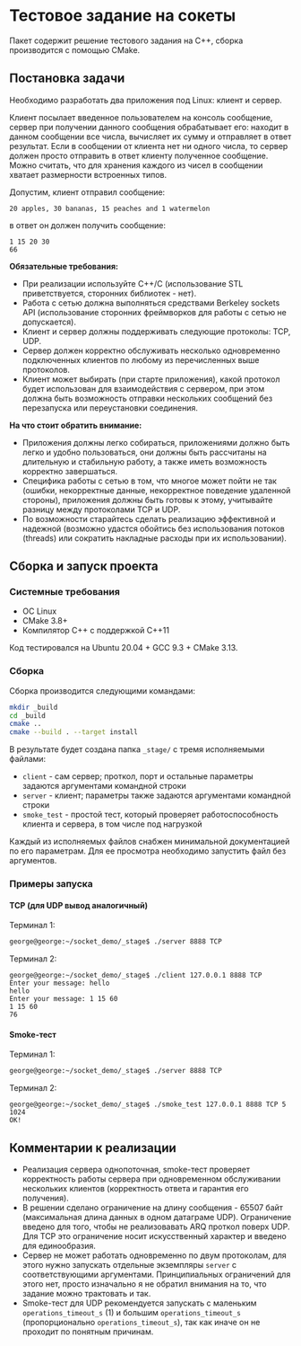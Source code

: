 # Тестовое задание на сокеты

Пакет содержит решение тестового задания на C++, сборка производится с помощью CMake.

## Постановка задачи

Необходимо разработать два приложения под Linux: клиент и сервер.

Клиент посылает введенное пользователем на консоль сообщение, сервер при получении данного сообщения обрабатывает его: находит в данном сообщении все числа, вычисляет их сумму и отправляет в ответ результат. Если в сообщении от клиента нет ни одного числа, то сервер должен просто отправить в ответ клиенту полученное сообщение. Можно считать, что для хранения каждого из чисел в сообщении хватает размерности встроенных типов.

Допустим, клиент отправил сообщение:
```
20 apples, 30 bananas, 15 peaches and 1 watermelon
```
 в ответ он должен получить сообщение: 
```
1 15 20 30
66
```

**Обязательные требования:**

* При реализации используйте С++/C (использование STL приветствуется, сторонних библиотек - нет).
* Работа с сетью должна выполняться средствами Berkeley sockets API (использование сторонних фреймворков для работы с сетью не допускается).
* Клиент и сервер должны поддерживать следующие протоколы: TCP, UDP.
* Сервер должен корректно обслуживать несколько одновременно подключенных клиентов по любому из перечисленных выше протоколов.
* Клиент может выбирать (при старте приложения), какой протокол будет использован для взаимодействия с сервером, при этом должна быть возможность отправки нескольких сообщений без перезапуска или переустановки соединения.

**На что стоит обратить внимание:**

* Приложения должны легко собираться, приложениями должно быть легко и удобно пользоваться, они должны быть рассчитаны на длительную и стабильную работу, а также иметь возможность корректно завершаться.
* Специфика работы с сетью в том, что многое может пойти не так (ошибки, некорректные данные, некорректное поведение удаленной стороны), приложения должны быть готовы к этому, учитывайте разницу между протоколами TCP и UDP.
* По возможности старайтесь сделать реализацию эффективной и надежной (возможно удастся обойтись без использования потоков (threads) или сократить накладные расходы при их использовании).

## Сборка и запуск проекта

### Системные требования

 * ОС Linux
 * CMake 3.8+
 * Компилятор C++ с поддержкой C++11
 
 Код тестировался на Ubuntu 20.04 + GCC 9.3 + CMake 3.13.
 
### Сборка
 
Сборка производится следующими командами:
```bash
mkdir _build
cd _build
cmake ..
cmake --build . --target install
``` 

В результате будет создана папка `_stage/` с тремя исполняемыми файлами:
* `client` - сам сервер; проткол, порт и остальные параметры задаются аргументами командной строки
* `server` - клиент; параметры также задаются аргументами командной строки
* `smoke_test` - простой тест, который проверяет работоспособность клиента и сервера, в том числе под нагрузкой

Каждый из исполняемых файлов снабжен минимальной документацией по его параметрам. Для ее просмотра необходимо
запустить файл без аргументов.

### Примеры запуска

#### TCP (для UDP вывод аналогичный)

Терминал 1:
```bash
george@george:~/socket_demo/_stage$ ./server 8888 TCP 
```

Терминал 2:
```
george@george:~/socket_demo/_stage$ ./client 127.0.0.1 8888 TCP
Enter your message: hello
hello
Enter your message: 1 15 60
1 15 60
76
```

#### Smoke-тест

Терминал 1:
```bash
george@george:~/socket_demo/_stage$ ./server 8888 TCP 
```

Терминал 2:
```
george@george:~/socket_demo/_stage$ ./smoke_test 127.0.0.1 8888 TCP 5 1024
OK!
```

## Комментарии к реализации

* Реализация сервера однопоточная, smoke-тест проверяет корректность работы сервера при одновременном
обслуживании нескольких клиентов (корректность ответа и гарантия его получения).
* В решении сделано ограничение на длину сообщения - 65507 байт (максимальная длина данных в 
одном датаграме UDP). Ограничение введено для того, чтобы не реализовавать ARQ проткол поверх UDP.
Для TCP это ограничение носит искусственный характер и введено для единообразия.
* Сервер не может работать одновременно по двум протоколам, для этого нужно запускать отдельные экземпляры `server`
с соответствующими аргументами. Принципиальных ограничений для этого нет, просто изначально я не обратил внимания на то,
что задание можно трактовать и так.
* Smoke-тест для UDP рекомендуется запускать с маленьким `operations_timeout_s` (1) и большим `operations_timeout_s`
(пропорционально `operations_timeout_s`), так как иначе он не проходит по понятным причинам.
